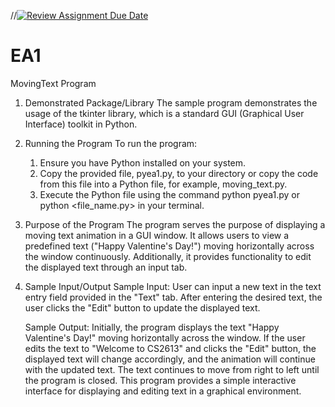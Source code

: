 //[![Review Assignment Due Date](https://classroom.github.com/assets/deadline-readme-button-24ddc0f5d75046c5622901739e7c5dd533143b0c8e959d652212380cedb1ea36.svg)](https://classroom.github.com/a/FJiO-WNb)
# EA1

MovingText Program

1. Demonstrated Package/Library
	The sample program demonstrates the usage of the tkinter library,
	which is a standard GUI (Graphical User Interface) toolkit in Python.

2. Running the Program
	To run the program:
	1. Ensure you have Python installed on your system.
	2. Copy the provided file, pyea1.py, to your directory or copy the code from this file
	   into a Python file, for example, moving_text.py.
	3. Execute the Python file using the command python pyea1.py or python <file_name.py>
	   in your terminal.
   
3. Purpose of the Program
	The program serves the purpose of displaying a moving text animation in a GUI window.
	It allows users to view a predefined text ("Happy Valentine's Day!") moving
	horizontally across the window continuously. Additionally, it provides functionality
	to edit the displayed text through an input tab.

4. Sample Input/Output
	Sample Input:
	User can input a new text in the text entry field provided in the "Text" tab.
	After entering the desired text, the user clicks the "Edit" button to update
	the displayed text.
   
	Sample Output:
	Initially, the program displays the text "Happy Valentine's Day!" moving horizontally
	across the window.
	If the user edits the text to "Welcome to CS2613" and clicks the "Edit" button,
	the displayed text will change accordingly, and the animation will continue with
	the updated text.
	The text continues to move from right to left until the program is closed.
	This program provides a simple interactive interface for displaying and editing text
	in a graphical environment.